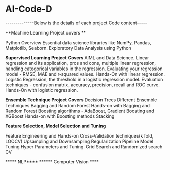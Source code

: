 # AI-Code-D

 --------------Below is the details of each project Code content-----
 
**Machine Learning Project covers **

  Python Overview
  Essential data science libraries like NumPy, Pandas, Matplotlib, Seaborn.
  Exploratory Data Analysis using Python
  
**Supervised Learning Project Covers** 
  AIML and Data Science.
  Linear regression and its application, pros and cons, multiple linear regression, handling categorical variables in the regression.
  Evaluating your regression model - RMSE, MAE and r-squared values.
  Hands-On with linear regression.
  Logistic Regression, the threshold in a logistic regression model.
  Evaluation techniques - confusion matrix, accuracy, precision, recall and ROC curve.
  Hands-On with logistic regression. 
  
 **Ensemble Technique Project Covers** 
  Decision Trees
  Different Ensemble Techniques
  Bagging and Random Forest
  Hands-on with Bagging and Random Forest
  Boosting algorithms - AdaBoost, Gradient Boosting and XGBoost
  Hands-on with Boosting methods
  Stacking
  
  **Feature Selection, Model Selection and Tuning**

  Feature Engineering and Hands-on
  Cross-Validation techniques(k fold, LOOCV)
  Upsampling and Downsampling
  Regularization
  Pipeline
  Model Tuning
  Hyper Parameters and Tuning.
  Grid Search and Randomized search CV
  
  
  ***** NLP****
  ****** Computer Vision ****
